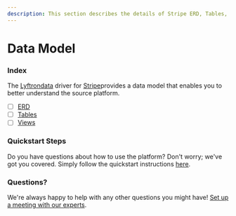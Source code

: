 ```yaml
---
description: This section describes the details of Stripe ERD, Tables, and Views.
---
```


# Data Model

### Index

The  [Lyftrondata](https://www.lyftrondata.com/) driver for [Stripe](https://www.lyftrondata.com/integration/commerce-analytics/stripe/)provides a data model that enables you to better understand the source platform.

* [ ] [ERD](../../../commerce-analytics/stripe/data-model/erd.md)
* [ ] [Tables](../../../commerce-analytics/stripe/data-model/tables.md)
* [ ] [Views](../../../commerce-analytics/stripe/data-model/views.md)

### Quickstart Steps

Do you have questions about how to use the platform? Don't worry; we've got you covered. Simply follow the quickstart instructions [here](../../../commerce-analytics/stripe/quickstart-steps.md).

### Questions? <a href="#questions" id="questions"></a>

We're always happy to help with any other questions you might have! [Set up a meeting with our experts](https://www.lyftrondata.com/book-a-meeting/).

